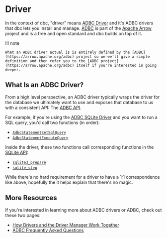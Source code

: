 <!-- Copyright (c) 2025 Columnar Technologies.  All rights reserved. -->

# Driver

In the context of dbc, "driver" means [ADBC Driver](https://arrow.apache.org/adbc) and it's ADBC drivers that dbc lets you install and manage. [ADBC](https://arrow.apache.org/adbc) is part of the [Apache Arrow](https://arrow.apache.org) project and is a free and open standard and dbc builds on top of it.

!!! note

    What an ADBC driver actual is is entirely defined by the [ADBC](https://arrow.apache.org/adbc) project so we we'll give a simple definition and then refer you to the [ADBC project](https://arrow.apache.org/adbc) itself if you're interested in going deeper.

## What Is an ADBC Driver?

From a high level perspective, an ADBC driver typically wraps the driver for the database we ultimately want to use and exposes that database to us with a consistent API: The [ADBC API](https://arrow.apache.org/adbc/main/format/specification.html).

For example, if you're using the [ADBC SQLite Driver](https://arrow.apache.org/adbc/main/driver/sqlite.html) and you want to run a SQL query, you'd call two functions (in order):

- [`AdbcStatementSetSqlQuery`](https://arrow.apache.org/adbc/main/cpp/api/group__adbc-statement-sql.html#ga40254bb2c39711f5d2772cb78f349e4a)
- [`AdbcStatementExecuteQuery`](https://arrow.apache.org/adbc/main/cpp/api/group__adbc-statement.html#ga1f653045678d9d5d51780e37e3b644a6)

Inside the driver, these two functions call corresponding functions in the [SQLite API](https://www.sqlite.org/cintro.html):

- [`sqlite3_prepare`](https://www.sqlite.org/c3ref/prepare.html)
- [`sqlite_step`](https://www.sqlite.org/c3ref/step.html)

While there's no hard requirement for a driver to have a 1:1 correspondence like above, hopefully the it helps explain that there's no magic.

## More Resources

If you're interested in learning more about ADBC drivers or ADBC, check out these two pages:

- [How Drivers and the Driver Manager Work Together](https://arrow.apache.org/adbc/main/format/how_manager.html)
- [ADBC Frequently Asked Questions](https://arrow.apache.org/adbc/main/faq.html)
